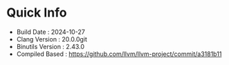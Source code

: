 # Quick Info
* Build Date : 2024-10-27
* Clang Version : 20.0.0git
* Binutils Version : 2.43.0
* Compiled Based : https://github.com/llvm/llvm-project/commit/a3181b11
